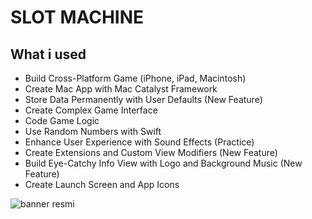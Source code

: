 # SLOT MACHINE







## What i used


- Build Cross-Platform Game (iPhone, iPad, Macintosh)
- Create Mac App with Mac Catalyst Framework
- Store Data Permanently with User Defaults (New Feature)
- Create Complex Game Interface
- Code Game Logic
- Use Random Numbers with Swift
- Enhance User Experience with Sound Effects (Practice)
- Create Extensions and Custom View Modifiers (New Feature)
- Build Eye-Catchy Info View with Logo and Background Music (New Feature)
- Create Launch Screen and App Icons


![banner resmi](https://r.resimlink.com/Uqkcmv5d.png)
